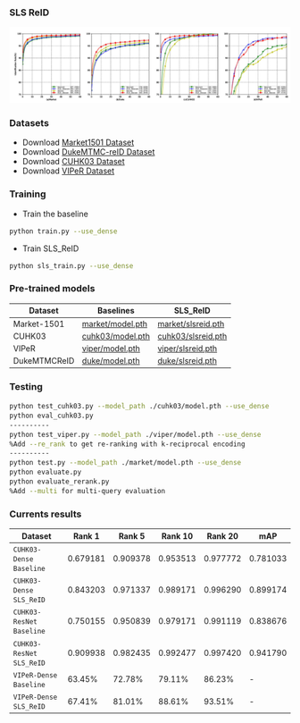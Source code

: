 ### SLS ReID
![](./images/cmc_curve.jpg)
### Datasets
- Download [Market1501 Dataset](http://www.liangzheng.org/Project/project_reid.html)
- Download [DukeMTMC-reID Dataset](https://github.com/layumi/DukeMTMC-reID_evaluation)
- Download [CUHK03 Dataset](http://www.ee.cuhk.edu.hk/~xgwang/CUHK_identification.html)
- Download [VIPeR Dataset](https://vision.soe.ucsc.edu/node/178)

### Training
- Train the baseline
```bash
python train.py --use_dense
```
- Train SLS_ReID
```bash
python sls_train.py --use_dense
```

### Pre-trained models

| Dataset | Baselines | SLS_ReID |
| --- | --- | ---|
| Market-1501 | [market/model.pth]() | [market/slsreid.pth]() | 
| CUHK03 | [cuhk03/model.pth]() | [cuhk03/slsreid.pth]() | 
| VIPeR | [viper/model.pth]() | [viper/slsreid.pth]() | 
| DukeMTMCReID | [duke/model.pth]() | [duke/slsreid.pth]() | 

### Testing

```bash
python test_cuhk03.py --model_path ./cuhk03/model.pth --use_dense
python eval_cuhk03.py
----------
python test_viper.py --model_path ./viper/model.pth --use_dense
%Add --re_rank to get re-ranking with k-reciprocal encoding
----------
python test.py --model_path ./market/model.pth --use_dense
python evaluate.py
python evaluate_rerank.py 
%Add --multi for multi-query evaluation
```

### Currents results

| Dataset | Rank 1 | Rank 5 | Rank 10 | Rank 20 | mAP |
| --- | --- | --- | --- | --- | --- |
| `CUHK03-Dense Baseline` | 0.679181 | 0.909378 | 0.953513 | 0.977772 | 0.781033 |
| `CUHK03-Dense SLS_ReID` | 0.843203 | 0.971337 | 0.989171 | 0.996290 | 0.899174 |
| `CUHK03-ResNet Baseline` |0.750155 | 0.950839 | 0.979171 | 0.991119 | 0.838676 |
| `CUHK03-ResNet SLS_ReID` | 0.909938 | 0.982435 | 0.992477 | 0.997420 | 0.941790 |
| `VIPeR-Dense Baseline` | 63.45% | 72.78% | 79.11% | 86.23% | - |
| `VIPeR-Dense SLS_ReID` | 67.41% | 81.01% | 88.61% | 93.51% | - |





